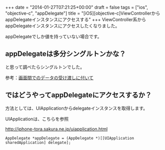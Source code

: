 +++
date = "2014-01-27T07:21:25+00:00"
draft = false
tags = ["ios", "objective-c", "appDelegate"]
title = "[iOS][objective-c]ViewControllerからappDelegateインスタンスにアクセスする"
+++
ViewController系からappDelegateインスタンスにアクセスしたくなりました。

appDelegateでしか値を持っていない場合です。

## appDelegateは多分シングルトンかな？

と思って調べたらシングルトンでした。

参考：[画面間でのデータの受け渡しに付いて](http://eien.seesaa.net/article/261740269.html#n1b)

## ではどうやってappDelegateにアクセスするか？


方法としては、UIApplicationからdelegateインスタンスを取得します。

UIApplicationは、こちらを参照

http://iphone-tora.sakura.ne.jp/uiapplication.html



    AppDelegate *appDelegate = (AppDelegate *)[[UIApplication sharedApplication] delegate];
    
    
    